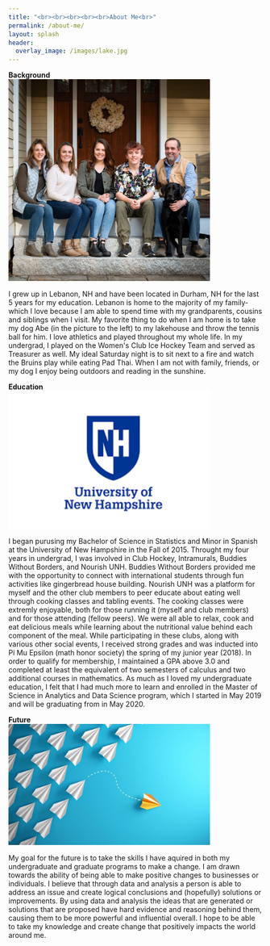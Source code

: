 ```yaml
---
title: "<br><br><br><br><br>About Me<br>"
permalink: /about-me/
layout: splash
header:
  overlay_image: /images/lake.jpg
---
```

**Background**
<br><img src="/images/frontsteps.JPG" width="400" class="center"/></br>

I grew up in Lebanon, NH and have been located in Durham, NH for the last 5 years for my education. Lebanon is home to the majority of my family- which I love because I am able to spend time with my grandparents, cousins and siblings when I visit. My favorite thing to do when I am home is to take my dog Abe (in the picture to the left) to my lakehouse and throw the tennis ball for him. I love athletics and played throughout my whole life. In my undergrad, I played on the Women's Club Ice Hockey Team and served as Treasurer as well. My ideal Saturday night is to sit next to a fire and watch the Bruins play while eating Pad Thai. When I am not with family, friends, or my dog I enjoy being outdoors and reading in the sunshine. 

**Education**
<br><img src="/images/unhlogo.png" width="400" class="center"/></br>

I began purusing my Bachelor of Science in Statistics and Minor in Spanish at the University of New Hampshire in the Fall of 2015. Throught my four years in undergrad, I was involved in Club Hockey, Intramurals, Buddies Without Borders, and Nourish UNH. Buddies Without Borders provided me with the opportunity to connect with international students through fun activities like gingerbread house building. Nourish UNH was a platform for myself and the other club members to peer educate about eating well through cooking classes and tabling events. The cooking classes were extremly enjoyable, both for those running it (myself and club members) and for those attending (fellow peers). We were all able to relax, cook and eat delicious meals while learning about the nutritional value behind each component of the meal. While participating in these clubs, along with various other social events, I received strong grades and was inducted into Pi Mu Epsilon (math honor society) the spring of my junior year (2018). In order to qualify for membership, I maintained a GPA above 3.0 and completed at least the equivalent of two semesters of calculus and two additional courses in mathematics. As much as I loved my undergraduate education, I felt that I had much more to learn and enrolled in the Master of Science in Analytics and Data Science program, which I started in May 2019 and will be graduating from in May 2020.

**Future**
<br><img src="/images/change.jpg" width="400" class="center"/></br>

My goal for the future is to take the skills I have aquired in both my undergraduate and graduate programs to make a change. I am drawn towards the ability of being able to make positive changes to businesses or individuals. I believe that through data and analysis a person is able to address an issue and create logical conclusions and (hopefully) solutions or improvements. By using data and analysis the ideas that are generated or solutions that are proposed have hard evidence and reasoning behind them, causing them to be more powerful and influential overall. I hope to be able to take my knowledge and create change that positively impacts the world around me. 




